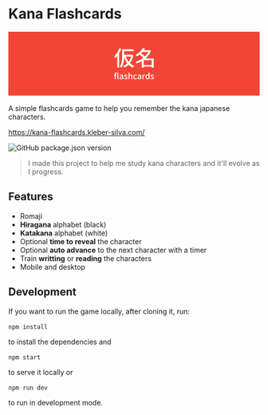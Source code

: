 # Kana Flashcards

![Kana Flashcards](./docs/banner.png)

A simple flashcards game to help you remember the kana japanese characters.

https://kana-flashcards.kleber-silva.com/

![GitHub package.json version](https://img.shields.io/github/package-json/v/kleber-swf/kana-flashcards?style=for-the-badge)

> I made this project to help me study kana characters and it'll evolve as I progress.

## Features

-   Romaji
-   **Hiragana** alphabet (black)
-   **Katakana** alphabet (white)
-   Optional **time to reveal** the character
-   Optional **auto advance** to the next character with a timer
-   Train **writting** or **reading** the characters
-   Mobile and desktop

## Development

If you want to run the game locally, after cloning it, run:

```
npm install
```

to install the dependencies and

```
npm start
```

to serve it locally or

```
npm run dev
```

to run in development mode.
